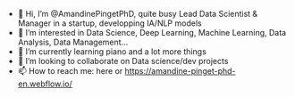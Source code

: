 - 👋 Hi, I’m @AmandinePingetPhD, quite busy Lead Data Scientist & Manager in a startup, developping IA/NLP models
- 👀 I’m interested in Data Science, Deep Learning, Machine Learning, Data Analysis, Data Management...
- 🌱 I’m currently learning piano and a lot more things
- 💞️ I’m looking to collaborate on Data science/dev projects
- 📫 How to reach me: here or https://amandine-pinget-phd-en.webflow.io/

<!---
AmandinePingetPhD/AmandinePingetPhD is a ✨ special ✨ repository because its `README.md` (this file) appears on your GitHub profile.
You can click the Preview link to take a look at your changes.
--->
